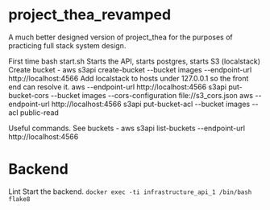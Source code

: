 # project_thea_revamped
A much better designed version of project_thea for the purposes of practicing full stack system design.

First time
bash start.sh
Starts the API, starts postgres, starts S3 (localstack)
Create bucket -  aws s3api create-bucket --bucket images --endpoint-url http://localhost:4566
Add localstack to hosts under 127.0.0.1 so the front end can resolve it.
aws --endpoint-url http://localhost:4566 s3api put-bucket-cors --bucket images --cors-configuration file://s3_cors.json
aws --endpoint-url http://localhost:4566 s3api put-bucket-acl --bucket images --acl public-read


Useful commands.
See buckets - aws s3api list-buckets --endpoint-url http://localhost:4566

# Backend

Lint
Start the backend.
`docker exec -ti infrastructure_api_1 /bin/bash`
`flake8`

